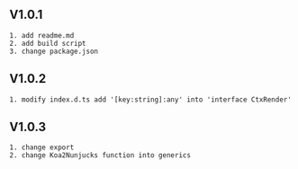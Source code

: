   ## V1.0.1
    1. add readme.md
    2. add build script
    3. change package.json 
  ## V1.0.2
    1. modify index.d.ts add '[key:string]:any' into 'interface CtxRender'
  ## V1.0.3
    1. change export
    2. change Koa2Nunjucks function into generics